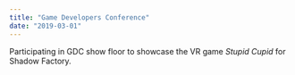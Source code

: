 ```yaml
---
title: "Game Developers Conference"
date: "2019-03-01"
---
```


Participating in GDC show floor to showcase the VR game *Stupid Cupid* for Shadow Factory.

